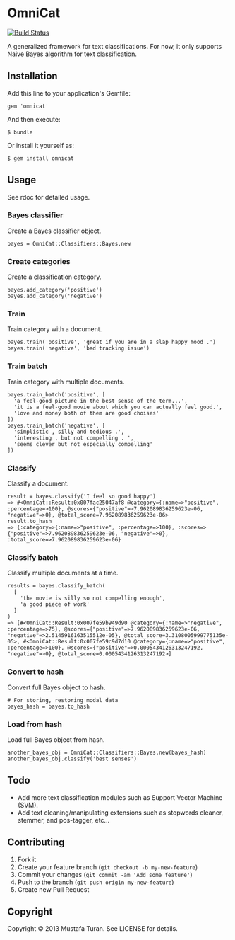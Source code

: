 # OmniCat

[![Build Status](https://travis-ci.org/mustafaturan/omnicat.png)](https://travis-ci.org/mustafaturan/omnicat)

A generalized framework for text classifications. For now, it only supports Naive Bayes algorithm for text classification.

## Installation

Add this line to your application's Gemfile:

    gem 'omnicat'

And then execute:

    $ bundle

Or install it yourself as:

    $ gem install omnicat

## Usage

See rdoc for detailed usage.

### Bayes classifier
Create a Bayes classifier object.

    bayes = OmniCat::Classifiers::Bayes.new

### Create categories
Create a classification category.

    bayes.add_category('positive')
    bayes.add_category('negative')

### Train
Train category with a document.

    bayes.train('positive', 'great if you are in a slap happy mood .')
    bayes.train('negative', 'bad tracking issue')

### Train batch
Train category with multiple documents.

    bayes.train_batch('positive', [
      'a feel-good picture in the best sense of the term...',
      'it is a feel-good movie about which you can actually feel good.',
      'love and money both of them are good choises'
    ])
    bayes.train_batch('negative', [
      'simplistic , silly and tedious .',
      'interesting , but not compelling . ',
      'seems clever but not especially compelling'
    ])

### Classify
Classify a document.

    result = bayes.classify('I feel so good happy')
    => #<OmniCat::Result:0x007fac25047af8 @category={:name=>"positive", :percentage=>100}, @scores={"positive"=>7.962089836259623e-06, "negative"=>0}, @total_score=7.962089836259623e-06>
    result.to_hash
    => {:category=>{:name=>"positive", :percentage=>100}, :scores=>{"positive"=>7.962089836259623e-06, "negative"=>0}, :total_score=>7.962089836259623e-06}

### Classify batch
Classify multiple documents at a time.

    results = bayes.classify_batch(
      [
        'the movie is silly so not compelling enough',
        'a good piece of work'
      ]
    )
    => [#<OmniCat::Result:0x007fe59b949d90 @category={:name=>"negative", :percentage=>75}, @scores={"positive"=>7.962089836259623e-06, "negative"=>2.5145916163515512e-05}, @total_score=3.3108005999775135e-05>, #<OmniCat::Result:0x007fe59c9d7d10 @category={:name=>"positive", :percentage=>100}, @scores={"positive"=>0.0005434126313247192, "negative"=>0}, @total_score=0.0005434126313247192>]

### Convert to hash
Convert full Bayes object to hash.

    # For storing, restoring modal data
    bayes_hash = bayes.to_hash

### Load from hash
Load full Bayes object from hash.

    another_bayes_obj = OmniCat::Classifiers::Bayes.new(bayes_hash)
    another_bayes_obj.classify('best senses')

## Todo
* Add more text classification modules such as Support Vector Machine (SVM).
* Add text cleaning/manipulating extensions such as stopwords cleaner, stemmer, and pos-tagger, etc...

## Contributing

1. Fork it
2. Create your feature branch (`git checkout -b my-new-feature`)
3. Commit your changes (`git commit -am 'Add some feature'`)
4. Push to the branch (`git push origin my-new-feature`)
5. Create new Pull Request

## Copyright
Copyright © 2013 Mustafa Turan. See LICENSE for details.

